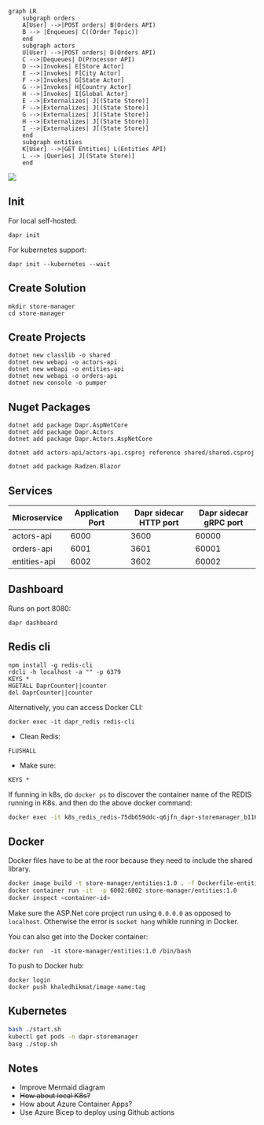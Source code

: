 ```mermaid
graph LR
    subgraph orders
    A[User] -->|POST orders| B(Orders API)
    B --> |Enqueues| C((Order Topic)) 
    end
    subgraph actors
    U[User] -->|POST orders| D(Orders API)
    C -->|Dequeues| D(Processor API)
    D -->|Invokes| E[Store Actor]
    E -->|Invokes| F[City Actor]
    F -->|Invokes| G[State Actor]
    G -->|Invokes| H[Country Actor]
    H -->|Invokes| I[Global Actor]
    E -->|Externalizes| J[(State Store)] 
    F -->|Externalizes| J[(State Store)]
    G -->|Externalizes| J[(State Store)]
    H -->|Externalizes| J[(State Store)]
    I -->|Externalizes| J[(State Store)]    
    end
    subgraph entities
    K[User] -->|GET Entities| L(Entities API)
    L --> |Queries| J[(State Store)]
    end
```

[![](https://mermaid.ink/img/eyJjb2RlIjoiZ3JhcGggTFJcbiAgICBzdWJncmFwaCBvcmRlcnNcbiAgICBBW1VzZXJdIC0tPnxQT1NUIG9yZGVyc3wgQihPcmRlcnMgQVBJKVxuICAgIEIgLS0-IHxFbnF1ZXVlc3wgQygoT3JkZXIgVG9waWMpKSBcbiAgICBlbmRcbiAgICBzdWJncmFwaCBhY3RvcnNcbiAgICBVW1VzZXJdIC0tPnxQT1NUIG9yZGVyc3wgRChPcmRlcnMgQVBJKVxuICAgIEMgLS0-fERlcXVldWVzfCBEKFByb2Nlc3NvciBBUEkpXG4gICAgRCAtLT58SW52b2tlc3wgRVtTdG9yZSBBY3Rvcl1cbiAgICBFIC0tPnxJbnZva2VzfCBGW0NpdHkgQWN0b3JdXG4gICAgRiAtLT58SW52b2tlc3wgR1tTdGF0ZSBBY3Rvcl1cbiAgICBHIC0tPnxJbnZva2VzfCBIW0NvdW50cnkgQWN0b3JdXG4gICAgSCAtLT58SW52b2tlc3wgSVtHbG9iYWwgQWN0b3JdXG4gICAgRSAtLT58RXh0ZXJuYWxpemVzfCBKWyhTdGF0ZSBTdG9yZSldIFxuICAgIEYgLS0-fEV4dGVybmFsaXplc3wgSlsoU3RhdGUgU3RvcmUpXVxuICAgIEcgLS0-fEV4dGVybmFsaXplc3wgSlsoU3RhdGUgU3RvcmUpXVxuICAgIEggLS0-fEV4dGVybmFsaXplc3wgSlsoU3RhdGUgU3RvcmUpXVxuICAgIEkgLS0-fEV4dGVybmFsaXplc3wgSlsoU3RhdGUgU3RvcmUpXSAgICBcbiAgICBlbmRcbiAgICBzdWJncmFwaCBlbnRpdGllc1xuICAgIEtbVXNlcl0gLS0-fEdFVCBFbnRpdGllc3wgTChFbnRpdGllcyBBUEkpXG4gICAgTCAtLT4gfFF1ZXJpZXN8IEpbKFN0YXRlIFN0b3JlKV1cbiAgICBlbmRcbiIsIm1lcm1haWQiOnsidGhlbWUiOiJkZWZhdWx0In0sInVwZGF0ZUVkaXRvciI6ZmFsc2UsImF1dG9TeW5jIjp0cnVlLCJ1cGRhdGVEaWFncmFtIjpmYWxzZX0)](https://mermaid-js.github.io/mermaid-live-editor/edit#eyJjb2RlIjoiZ3JhcGggTFJcbiAgICBzdWJncmFwaCBvcmRlcnNcbiAgICBBW1VzZXJdIC0tPnxQT1NUIG9yZGVyc3wgQihPcmRlcnMgQVBJKVxuICAgIEIgLS0-IHxFbnF1ZXVlc3wgQygoT3JkZXIgVG9waWMpKSBcbiAgICBlbmRcbiAgICBzdWJncmFwaCBhY3RvcnNcbiAgICBVW1VzZXJdIC0tPnxQT1NUIG9yZGVyc3wgRChPcmRlcnMgQVBJKVxuICAgIEMgLS0-fERlcXVldWVzfCBEKFByb2Nlc3NvciBBUEkpXG4gICAgRCAtLT58SW52b2tlc3wgRVtTdG9yZSBBY3Rvcl1cbiAgICBFIC0tPnxJbnZva2VzfCBGW0NpdHkgQWN0b3JdXG4gICAgRiAtLT58SW52b2tlc3wgR1tTdGF0ZSBBY3Rvcl1cbiAgICBHIC0tPnxJbnZva2VzfCBIW0NvdW50cnkgQWN0b3JdXG4gICAgSCAtLT58SW52b2tlc3wgSVtHbG9iYWwgQWN0b3JdXG4gICAgRSAtLT58RXh0ZXJuYWxpemVzfCBKWyhTdGF0ZSBTdG9yZSldIFxuICAgIEYgLS0-fEV4dGVybmFsaXplc3wgSlsoU3RhdGUgU3RvcmUpXVxuICAgIEcgLS0-fEV4dGVybmFsaXplc3wgSlsoU3RhdGUgU3RvcmUpXVxuICAgIEggLS0-fEV4dGVybmFsaXplc3wgSlsoU3RhdGUgU3RvcmUpXVxuICAgIEkgLS0-fEV4dGVybmFsaXplc3wgSlsoU3RhdGUgU3RvcmUpXSAgICBcbiAgICBlbmRcbiAgICBzdWJncmFwaCBlbnRpdGllc1xuICAgIEtbVXNlcl0gLS0-fEdFVCBFbnRpdGllc3wgTChFbnRpdGllcyBBUEkpXG4gICAgTCAtLT4gfFF1ZXJpZXN8IEpbKFN0YXRlIFN0b3JlKV1cbiAgICBlbmRcbiIsIm1lcm1haWQiOiJ7XG4gIFwidGhlbWVcIjogXCJkZWZhdWx0XCJcbn0iLCJ1cGRhdGVFZGl0b3IiOmZhbHNlLCJhdXRvU3luYyI6dHJ1ZSwidXBkYXRlRGlhZ3JhbSI6ZmFsc2V9)

## Init

For local self-hosted:
```
dapr init
```

For kubernetes support:

```
dapr init --kubernetes --wait
```

## Create Solution

```
mkdir store-manager
cd store-manager
```

## Create Projects

```
dotnet new classlib -o shared
dotnet new webapi -o actors-api
dotnet new webapi -o entities-api
dotnet new webapi -o orders-api
dotnet new console -o pumper
```

## Nuget Packages

```
dotnet add package Dapr.AspNetCore
dotnet add package Dapr.Actors
dotnet add package Dapr.Actors.AspNetCore
```

```
dotnet add actors-api/actors-api.csproj reference shared/shared.csproj
```

```
dotnet add package Radzen.Blazor
```

## Services

| Microservice | Application Port | Dapr sidecar HTTP port | Dapr sidecar gRPC port |
| --- | --- | --- | --- |
| actors-api | 6000 | 3600 | 60000 |
| orders-api | 6001 | 3601 | 60001 |
| entities-api | 6002 | 3602 | 60002 |

## Dashboard

Runs on port 8080:

```
dapr dashboard 
```

## Redis cli

```
npm install -g redis-cli
rdcli -h localhost -a "" -p 6379
KEYS *
HGETALL DaprCounter||counter
del DaprCounter||counter
```
Alternatively, you can access Docker CLI:

```
docker exec -it dapr_redis redis-cli
```

- Clean Redis: 
```
FLUSHALL
```

- Make sure:
```
KEYS *
```

If funning in k8s, do `docker ps` to discover the container name of the REDIS running in K8s. and then do the above docker command:

```bash
docker exec -it k8s_redis_redis-75db659ddc-q6jfn_dapr-storemanager_b116ad62-7b4e-4a75-968f-39f84ce8a16c_0 redis-cli
```


## Docker

Docker files have to be at the roor because they need to include the shared library.

```bash
docker image build -t store-manager/entities:1.0 . -f Dockerfile-entities
docker container run -it  -p 6002:6002 store-manager/entities:1.0
docker inspect <container-id>
```

Make sure the ASP.Net core project run using `0.0.0.0` as opposed to `localhost`. Otherwise the error is `socket hang` whikle running in Docker.

You can also get into the Docker container:

```
docker run  -it store-manager/entities:1.0 /bin/bash
```

To push to Docker hub:

```
docker login
docker push khaledhikmat/image-name:tag
```
## Kubernetes

```bash
bash ./start.sh
kubectl get pods -n dapr-storemanager
basg ./stop.sh
```

## Notes
- Improve Mermaid diagram
- ~~How about local K8s?~~
- How about Azure Container Apps?
- Use Azure Bicep to deploy using Github actions
